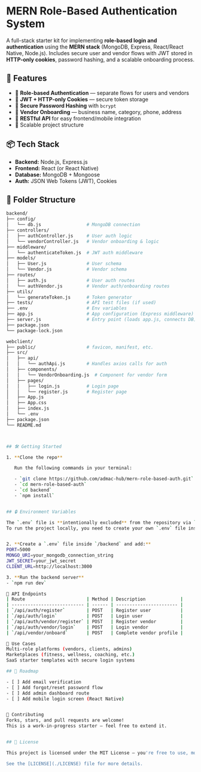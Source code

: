 # MERN Role-Based Authentication System

A full-stack starter kit for implementing **role-based login and authentication** using the **MERN stack** (MongoDB, Express, React/React Native, Node.js). Includes secure user and vendor flows with JWT stored in **HTTP-only cookies**, password hashing, and a scalable onboarding process.

## 🚀 Features

- 🔐 **Role-based Authentication** — separate flows for users and vendors  
- 🍪 **JWT + HTTP-only Cookies** — secure token storage  
- 🔑 **Secure Password Hashing** with `bcrypt`  
- 🧾 **Vendor Onboarding** — business name, category, phone, address  
- 🧪 **RESTful API** for easy frontend/mobile integration  
- 🧱 Scalable project structure  

## 📦 Tech Stack

- **Backend:** Node.js, Express.js  
- **Frontend:** React (or React Native)  
- **Database:** MongoDB + Mongoose  
- **Auth:** JSON Web Tokens (JWT), Cookies  

## 📁 Folder Structure

```bash
backend/
├── config/
│   └── db.js                 # MongoDB connection
├── controllers/
│   ├── authController.js     # User auth logic
│   └── vendorController.js   # Vendor onboarding & logic
├── middleware/
│   └── authenticateToken.js  # JWT auth middleware
├── models/
│   ├── User.js               # User schema
│   └── Vendor.js             # Vendor schema
├── routes/
│   ├── auth.js               # User auth routes
│   └── authVendor.js         # Vendor auth/onboarding routes
├── utils/
│   └── generateToken.js      # Token generator
├── tests/                    # API test files (if used)
├── .env                      # Env variables
├── app.js                    # App configuration (Express middleware)
├── server.js                 # Entry point (loads app.js, connects DB)
├── package.json
└── package-lock.json

webclient/
├── public/                   # favicon, manifest, etc.
├── src/
│   ├── api/
│   │   └── authApi.js        # Handles axios calls for auth
│   ├── components/
│   │   └── VendorOnboarding.js  # Component for vendor form
│   ├── pages/
│   │   ├── login.js          # Login page
│   │   └── register.js       # Register page
│   ├── App.js
│   ├── App.css
│   ├── index.js
│   └── .env
├── package.json
└── README.md



## 🛠️ Getting Started

1. **Clone the repo**

   Run the following commands in your terminal:

   - `git clone https://github.com/admac-hub/mern-role-based-auth.git`
   - `cd mern-role-based-auth`
   - `cd backend`
   - `npm install`


## 🔒 Environment Variables

The `.env` file is **intentionally excluded** from the repository via `.gitignore` to protect sensitive credentials like database URIs and JWT secrets.
To run the project locally, you need to create your own `.env` file inside the `/backend` folder.


2. **Create a `.env` file inside `/backend` and add:**
PORT=5000
MONGO_URI=your_mongodb_connection_string
JWT_SECRET=your_jwt_secret
CLIENT_URL=http://localhost:3000

3. **Run the backend server**
- `npm run dev`

🧪 API Endpoints
| Route                       | Method | Description             |
| --------------------------- | ------ | ----------------------- |
| `/api/auth/register`        | POST   | Register user           |
| `/api/auth/login`           | POST   | Login user              |
| `/api/auth/vendor/register` | POST   | Register vendor         |
| `/api/auth/vendor/login`    | POST   | Login vendor            |
| `/api/vendor/onboard`       | POST   | Complete vendor profile |

🌱 Use Cases
Multi-role platforms (vendors, clients, admins)
Marketplaces (fitness, wellness, coaching, etc.)
SaaS starter templates with secure login systems

## 🔭 Roadmap

- [ ] Add email verification
- [ ] Add forgot/reset password flow
- [ ] Add admin dashboard route
- [ ] Add mobile login screen (React Native)


🤝 Contributing
Forks, stars, and pull requests are welcome!
This is a work-in-progress starter — feel free to extend it.


## 📄 License

This project is licensed under the MIT License — you're free to use, modify, and distribute it, both privately and commercially. Just keep the original copyright.

See the [LICENSE](./LICENSE) file for more details.

